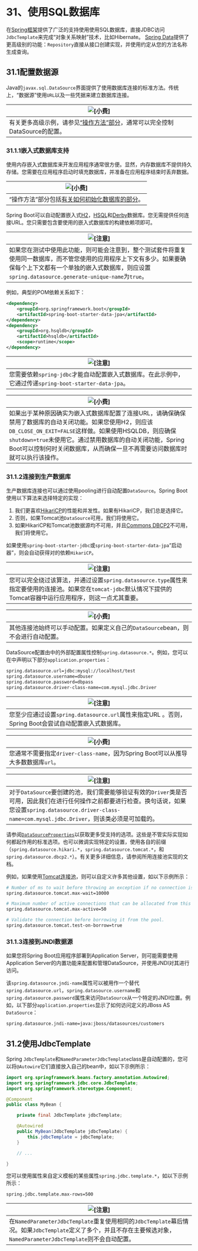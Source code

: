 # 31、使用SQL数据库

在[Spring框架](https://spring.io/projects/spring-framework)提供了广泛的支持使用使用SQL数据库，直接JDBC访问`JdbcTemplate`来完成“对象关系映射”技术，比如Hibernate。 [Spring Data](https://spring.io/projects/spring-data)提供了更高级别的功能：`Repository`直接从接口创建实现，并使用约定从您的方法名称生成查询。

## 31.1配置数据源

Java的`javax.sql.DataSource`界面提供了使用数据库连接的标准方法。传统上，“数据源”使用`URL`以及一些凭据来建立数据库连接。

| ![[小费]](https://docs.spring.io/spring-boot/docs/2.1.9.RELEASE/reference/html/images/tip.png) |
| ------------------------------------------------------------ |
| 有关更多高级示例，请参见[“操作方法”部分](https://docs.spring.io/spring-boot/docs/2.1.9.RELEASE/reference/html/howto-data-access.html#howto-configure-a-datasource)，通常可以完全控制DataSource的配置。 |

### 31.1.1嵌入式数据库支持

使用内存嵌入式数据库来开发应用程序通常很方便。显然，内存数据库不提供持久存储。您需要在应用程序启动时填充数据库，并准备在应用程序结束时丢弃数据。

| ![[小费]](https://docs.spring.io/spring-boot/docs/2.1.9.RELEASE/reference/html/images/tip.png) |
| ------------------------------------------------------------ |
| “操作方法”部分包括[有关如何初始化数据库的部分](https://docs.spring.io/spring-boot/docs/2.1.9.RELEASE/reference/html/howto-database-initialization.html)。 |

Spring Boot可以自动配置嵌入式[H2](https://www.h2database.com/)，[HSQL](http://hsqldb.org/)和[Derby](https://db.apache.org/derby/)数据库。您无需提供任何连接URL。您只需要包含要使用的嵌入式数据库的构建依赖项即可。

| ![[注意]](https://docs.spring.io/spring-boot/docs/2.1.9.RELEASE/reference/html/images/note.png) |
| ------------------------------------------------------------ |
| 如果您在测试中使用此功能，则可能会注意到，整个测试套件将重复使用同一数据库，而不管您使用的应用程序上下文有多少。如果要确保每个上下文都有一个单独的嵌入式数据库，则应设置`spring.datasource.generate-unique-name`为`true`。 |

例如，典型的POM依赖关系如下：

```xml
<dependency>
	<groupId>org.springframework.boot</groupId>
	<artifactId>spring-boot-starter-data-jpa</artifactId>
</dependency>
<dependency>
	<groupId>org.hsqldb</groupId>
	<artifactId>hsqldb</artifactId>
	<scope>runtime</scope>
</dependency>
```

| ![[注意]](https://docs.spring.io/spring-boot/docs/2.1.9.RELEASE/reference/html/images/note.png) |
| ------------------------------------------------------------ |
| 您需要依赖`spring-jdbc`才能自动配置嵌入式数据库。在此示例中，它通过传递`spring-boot-starter-data-jpa`。 |

| ![[小费]](https://docs.spring.io/spring-boot/docs/2.1.9.RELEASE/reference/html/images/tip.png) |
| ------------------------------------------------------------ |
| 如果出于某种原因确实为嵌入式数据库配置了连接URL，请确保确保禁用了数据库的自动关闭功能。如果您使用H2，则应该`DB_CLOSE_ON_EXIT=FALSE`这样做。如果使用HSQLDB，则应确保`shutdown=true`未使用它。通过禁用数据库的自动关闭功能，Spring Boot可以控制何时关闭数据库，从而确保一旦不再需要访问数据库时就可以执行该操作。 |

### 31.1.2连接到生产数据库

生产数据库连接也可以通过使用pooling进行自动配置`DataSource`。Spring Boot使用以下算法来选择特定的实现：

1. 我们更喜欢[HikariCP](https://github.com/brettwooldridge/HikariCP)的性能和并发性。如果有HikariCP，我们总是选择它。
2. 否则，如果Tomcat池`DataSource`可用，我们将使用它。
3. 如果HikariCP和Tomcat池数据源均不可用，并且[Commons DBCP2](https://commons.apache.org/proper/commons-dbcp/)不可用，我们将使用它。

如果使用`spring-boot-starter-jdbc`或`spring-boot-starter-data-jpa`“启动器”，则会自动获得对的依赖`HikariCP`。

| ![[注意]](https://docs.spring.io/spring-boot/docs/2.1.9.RELEASE/reference/html/images/note.png) |
| ------------------------------------------------------------ |
| 您可以完全绕过该算法，并通过设置`spring.datasource.type`属性来指定要使用的连接池。如果您在`tomcat-jdbc`默认情况下提供的Tomcat容器中运行应用程序，则这一点尤其重要。 |

| ![[小费]](https://docs.spring.io/spring-boot/docs/2.1.9.RELEASE/reference/html/images/tip.png) |
| ------------------------------------------------------------ |
| 其他连接池始终可以手动配置。如果定义自己的`DataSource`bean，则不会进行自动配置。 |

DataSource配置由中的外部配置属性控制`spring.datasource.*`。例如，您可以在中声明以下部分`application.properties`：

```bash
spring.datasource.url=jdbc:mysql://localhost/test
spring.datasource.username=dbuser
spring.datasource.password=dbpass
spring.datasource.driver-class-name=com.mysql.jdbc.Driver
```

| ![[注意]](https://docs.spring.io/spring-boot/docs/2.1.9.RELEASE/reference/html/images/note.png) |
| ------------------------------------------------------------ |
| 您至少应通过设置`spring.datasource.url`属性来指定URL 。否则，Spring Boot会尝试自动配置嵌入式数据库。 |

| ![[小费]](https://docs.spring.io/spring-boot/docs/2.1.9.RELEASE/reference/html/images/tip.png) |
| ------------------------------------------------------------ |
| 您通常不需要指定`driver-class-name`，因为Spring Boot可以从推导大多数数据库`url`。 |

| ![[注意]](https://docs.spring.io/spring-boot/docs/2.1.9.RELEASE/reference/html/images/note.png) |
| ------------------------------------------------------------ |
| 对于`DataSource`要创建的池，我们需要能够验证有效的`Driver`类是否可用，因此我们在进行任何操作之前都要进行检查。换句话说，如果您设置`spring.datasource.driver-class-name=com.mysql.jdbc.Driver`，则该类必须是可加载的。 |

请参阅[`DataSourceProperties`](https://github.com/spring-projects/spring-boot/tree/v2.1.9.RELEASE/spring-boot-project/spring-boot-autoconfigure/src/main/java/org/springframework/boot/autoconfigure/jdbc/DataSourceProperties.java)以获取更多受支持的选项。这些是不管实际实现如何都起作用的标准选项。也可以微调实现特定的设置，使用各自的前缀（`spring.datasource.hikari.*`，`spring.datasource.tomcat.*`，和`spring.datasource.dbcp2.*`）。有关更多详细信息，请参阅所用连接池实现的文档。

例如，如果使用[Tomcat连接池](https://tomcat.apache.org/tomcat-8.0-doc/jdbc-pool.html#Common_Attributes)，则可以自定义许多其他设置，如以下示例所示：

```bash
# Number of ms to wait before throwing an exception if no connection is available.
spring.datasource.tomcat.max-wait=10000

# Maximum number of active connections that can be allocated from this pool at the same time.
spring.datasource.tomcat.max-active=50

# Validate the connection before borrowing it from the pool.
spring.datasource.tomcat.test-on-borrow=true
```

### 31.1.3连接到JNDI数据源

如果您将Spring Boot应用程序部署到Application Server，则可能需要使用Application Server的内置功能来配置和管理DataSource，并使用JNDI对其进行访问。

该`spring.datasource.jndi-name`属性可以被用作一个替代`spring.datasource.url`，`spring.datasource.username`和`spring.datasource.password`属性来访问`DataSource`从一个特定的JNDI位置。例如，以下部分`application.properties`显示了如何访问定义的JBoss AS `DataSource`：

```bash
spring.datasource.jndi-name=java:jboss/datasources/customers
```

## 31.2使用JdbcTemplate

Spring `JdbcTemplate`和`NamedParameterJdbcTemplate`class是自动配置的，您可以将`@Autowire`它们直接放入自己的bean中，如以下示例所示：

```java
import org.springframework.beans.factory.annotation.Autowired;
import org.springframework.jdbc.core.JdbcTemplate;
import org.springframework.stereotype.Component;

@Component
public class MyBean {

	private final JdbcTemplate jdbcTemplate;

	@Autowired
	public MyBean(JdbcTemplate jdbcTemplate) {
		this.jdbcTemplate = jdbcTemplate;
	}

	// ...

}
```

您可以使用属性来自定义模板的某些属性`spring.jdbc.template.*`，如以下示例所示：

```bash
spring.jdbc.template.max-rows=500
```

| ![[注意]](https://docs.spring.io/spring-boot/docs/2.1.9.RELEASE/reference/html/images/note.png) |
| ------------------------------------------------------------ |
| 在`NamedParameterJdbcTemplate`重复使用相同的`JdbcTemplate`幕后情况。如果`JdbcTemplate`定义了多个，并且不存在主要候选对象，`NamedParameterJdbcTemplate`则不会自动配置。 |